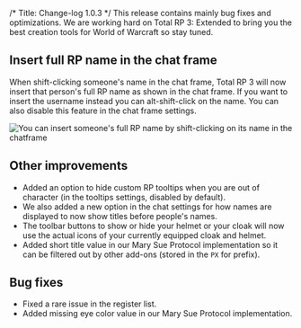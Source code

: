 /*
Title: Change-log 1.0.3
*/
This release contains mainly bug fixes and optimizations. We are working hard on Total RP 3: Extended to bring you the best creation tools for World of Warcraft so stay tuned.

## Insert full RP name in the chat frame

When shift-clicking someone's name in the chat frame, Total RP 3 will now insert that person's full RP name as shown in the chat frame. If you want to insert the username instead you can alt-shift-click on the name. You can also disable this feature in the chat frame settings.

![You can insert someone's full RP name by shift-clicking on its name in the chatframe](1.0.3_inserting_full_name.gif)

## Other improvements

* Added an option to hide custom RP tooltips when you are out of character (in the tooltips settings, disabled by default).
* We also added a new option in the chat settings for how names are displayed to now show titles before people's names.
* The toolbar buttons to show or hide your helmet or your cloak will now use the actual icons of your currently equipped cloak and helmet.
* Added short title value in our Mary Sue Protocol implementation so it can be filtered out by other add-ons (stored in the `PX` for prefix).

## Bug fixes

* Fixed a rare issue in the register list.
* Added missing eye color value in our Mary Sue Protocol implementation.
